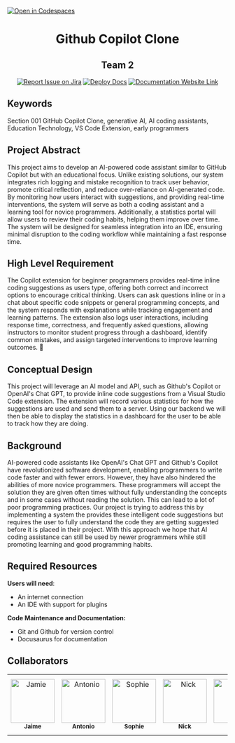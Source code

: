 [![Open in Codespaces](https://classroom.github.com/assets/launch-codespace-2972f46106e565e64193e422d61a12cf1da4916b45550586e14ef0a7c637dd04.svg)](https://classroom.github.com/open-in-codespaces?assignment_repo_id=17850502)
<div align="center">

# Github Copilot Clone
## Team 2
[![Report Issue on Jira](https://img.shields.io/badge/Report%20Issues-Jira-0052CC?style=flat&logo=jira-software)](https://temple-cis-projects-in-cs.atlassian.net/jira/software/c/projects/GCCB/issues)
[![Deploy Docs](https://github.com/ApplebaumIan/tu-cis-4398-docs-template/actions/workflows/deploy.yml/badge.svg)](https://github.com/Capstone-Projects-2025-Spring/project-copilot-clone-2/actions/workflows/deploy.yml)
[![Documentation Website Link](https://img.shields.io/badge/-Documentation%20Website-brightgreen)](https://capstone-projects-2025-spring.github.io/project-copilot-clone-2/)


</div>


## Keywords
Section 001
GitHub Copilot Clone, generative AI, AI coding assistants, Education Technology, VS Code Extension, early programmers

## Project Abstract

This project aims to develop an AI-powered code assistant similar to GitHub Copilot but with an educational focus. Unlike existing solutions, our system integrates rich logging and mistake recognition to track user behavior, promote critical reflection, and reduce over-reliance on AI-generated code. By monitoring how users interact with suggestions, and providing real-time interventions, the system will serve as both a coding assistant and a learning tool for novice programmers. Additionally, a statistics portal will allow users to review their coding habits, helping them improve over time. The system will be designed for seamless integration into an IDE, ensuring minimal disruption to the coding workflow while maintaining a fast response time.

## High Level Requirement

The Copilot extension for beginner programmers provides real-time inline coding suggestions as users type, offering both correct and incorrect options to encourage critical thinking. Users can ask questions inline or in a chat about specific code snippets or general programming concepts, and the system responds with explanations while tracking engagement and learning patterns. The extension also logs user interactions, including response time, correctness, and frequently asked questions, allowing instructors to monitor student progress through a dashboard, identify common mistakes, and assign targeted interventions to improve learning outcomes. 🚀

## Conceptual Design
This project will leverage an AI model and API, such as Github's Copilot or OpenAI's Chat GPT, to provide inline code suggestions from a Visual Studio Code extension. The extension will record various statistics for how the suggestions are used and send them to a server. Using our backend we will then be able to display the statistics in a dashboard for the user to be able to track how they are doing.

## Background
AI-powered code assistants like OpenAI's Chat GPT and Github's Copilot have revolutionized software development, enabling programmers to write code faster and with fewer errors. However, they have also hindered the abilities of more novice programmers. These programmers will accept the solution they are given often times without fully understanding the concepts and in some cases without reading the solution. This can lead to a lot of poor programming practices. Our project is trying to address this by implementing a system the provides these intelligent code suggestions but requires the user to fully understand the code they are getting suggested before it is placed in their project. With this approach we hope that AI coding assistance can still be used by newer programmers while still promoting learning and good programming habits.

## Required Resources
**Users will need**:
- An internet connection
- An IDE with support for plugins

**Code Maintenance and Documentation:**
- Git and Github for version control
- Docusaurus for documentation

## Collaborators

[//]: # ( readme: collaborators -start )
<table>
<tr>
    <td align="center">
        <a href="https://github.com/jaimenguyen168">
            <img src="https://avatars.githubusercontent.com/u/77992599?v=4" width="100;" alt="Jamie"/>
            <br />
            <sub><b>Jaime</b></sub>
        </a>
    </td>
    <td align="center">
        <a href="https://github.com/AntonioMongeluzi">
            <img src="https://avatars.githubusercontent.com/u/93612712?v=4" width="100;" alt="Antonio"/>
            <br />
            <sub><b>Antonio</b></sub>
        </a>
    </td>
    <td align="center">
        <a href="https://github.com/sophiem18">
            <img src="https://avatars.githubusercontent.com/u/125143591?v=4" width="100;" alt="Sophie"/>
            <br />
            <sub><b>Sophie</b></sub>
        </a>
    </td>
    <td align="center">
        <a href="https://github.com/NickRucinski">
            <img src="https://avatars.githubusercontent.com/u/143641881?s=96&v=4" width="100;" alt="Nick"/>
            <br />
            <sub><b>Nick</b></sub>
        </a>
    </td>
    <td align="center">
        <a href="https://github.com/tus40499">
            <img src="https://avatars.githubusercontent.com/u/157192065?v=4" width="100;" alt="Jack"/>
            <br />
            <sub><b>Jack</b></sub>
        </a>
    </td>
    <td align="center">
        <a href="https://github.com/ApplebaumIan">
            <img src="https://avatars.githubusercontent.com/u/9451941?v=4" width="100;" alt="ApplebaumIan"/>
            <br />
            <sub><b>Ian Tyler Applebaum</b></sub>
        </a>
    </td>
</tr>
</table>

[//]: # ( readme: collaborators -end )
